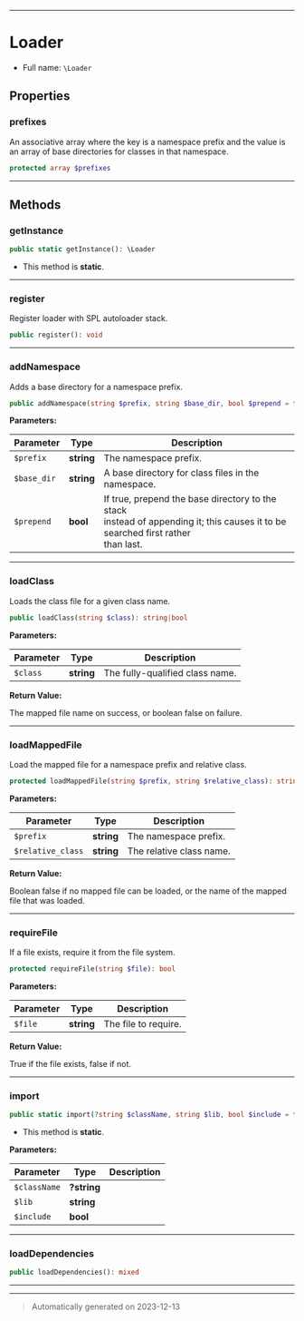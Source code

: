 ***

# Loader





* Full name: `\Loader`



## Properties


### prefixes

An associative array where the key is a namespace prefix and the value
is an array of base directories for classes in that namespace.

```php
protected array $prefixes
```






***

## Methods


### getInstance



```php
public static getInstance(): \Loader
```



* This method is **static**.








***

### register

Register loader with SPL autoloader stack.

```php
public register(): void
```












***

### addNamespace

Adds a base directory for a namespace prefix.

```php
public addNamespace(string $prefix, string $base_dir, bool $prepend = false): void
```








**Parameters:**

| Parameter | Type | Description |
|-----------|------|-------------|
| `$prefix` | **string** | The namespace prefix. |
| `$base_dir` | **string** | A base directory for class files in the<br />namespace. |
| `$prepend` | **bool** | If true, prepend the base directory to the stack<br />instead of appending it; this causes it to be searched first rather<br />than last. |





***

### loadClass

Loads the class file for a given class name.

```php
public loadClass(string $class): string|bool
```








**Parameters:**

| Parameter | Type | Description |
|-----------|------|-------------|
| `$class` | **string** | The fully-qualified class name. |


**Return Value:**

The mapped file name on success, or boolean false on
failure.




***

### loadMappedFile

Load the mapped file for a namespace prefix and relative class.

```php
protected loadMappedFile(string $prefix, string $relative_class): string|bool
```








**Parameters:**

| Parameter | Type | Description |
|-----------|------|-------------|
| `$prefix` | **string** | The namespace prefix. |
| `$relative_class` | **string** | The relative class name. |


**Return Value:**

Boolean false if no mapped file can be loaded, or the
name of the mapped file that was loaded.




***

### requireFile

If a file exists, require it from the file system.

```php
protected requireFile(string $file): bool
```








**Parameters:**

| Parameter | Type | Description |
|-----------|------|-------------|
| `$file` | **string** | The file to require. |


**Return Value:**

True if the file exists, false if not.




***

### import



```php
public static import(?string $className, string $lib, bool $include = false): bool
```



* This method is **static**.




**Parameters:**

| Parameter | Type | Description |
|-----------|------|-------------|
| `$className` | **?string** |  |
| `$lib` | **string** |  |
| `$include` | **bool** |  |





***

### loadDependencies



```php
public loadDependencies(): mixed
```












***


***
> Automatically generated on 2023-12-13
